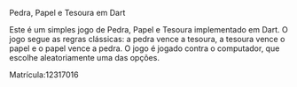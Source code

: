 
Pedra, Papel e Tesoura em Dart

Este é um simples jogo de Pedra, Papel e Tesoura implementado em Dart. O jogo segue as regras clássicas: a pedra vence a tesoura, a tesoura vence o papel e o papel vence a pedra. O jogo é jogado contra o computador, que escolhe aleatoriamente uma das opções.

Matrícula:12317016
